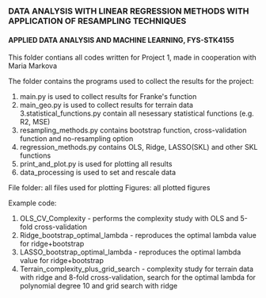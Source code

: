 ### DATA ANALYSIS WITH LINEAR REGRESSION METHODS WITH APPLICATION OF RESAMPLING TECHNIQUES
#### APPLIED DATA ANALYSIS AND MACHINE LEARNING, FYS-STK4155
This folder contians all codes written for Project 1, made in cooperation with Maria Markova

The folder contains the programs used to collect the results for the project:
  1. main.py is used to collect results for Franke's function
  2. main_geo.py is used to collect results for terrain data
  3.statistical_functions.py contain all nesessary statistical functions (e.g. R2, MSE)
  4. resampling_methods.py contains bootstrap function, cross-validation function and no-resampling option
  5. regression_methods.py contains OLS, Ridge, LASSO(SKL) and other SKL functions
  6. print_and_plot.py is used for plotting all results
  7. data_processing is used to set and rescale data
  
 File folder: all files used for plotting
 Figures: all plotted figures
 
 Example code:
  1. OLS_CV_Complexity - performs the complexity study with OLS and 5-fold cross-validation
  2. Ridge_bootstrap_optimal_lambda - reproduces the optimal lambda value for ridge+bootstrap
  3. LASSO_bootstrap_optimal_lambda - reproduces the optimal lambda value for ridge+bootstrap
  4. Terrain_complexity_plus_grid_search - complexity study for terrain data with ridge and 8-fold cross-validation, 
     search for the optimal lambda for polynomial degree 10 and grid search with ridge
